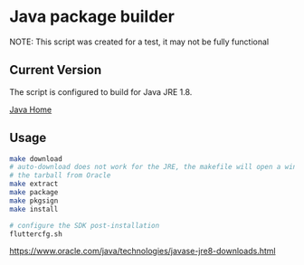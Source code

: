 # Java package builder

NOTE: This script was created for a test, it may not be fully functional

## Current Version

The script is configured to build for Java JRE 1.8.

[Java Home](http://www.oracle.com/technetwork/java/javase/downloads/index.html)

## Usage

```bash
make download
# auto-download does not work for the JRE, the makefile will open a window to download
# the tarball from Oracle
make extract
make package
make pkgsign
make install

# configure the SDK post-installation
fluttercfg.sh
```

https://www.oracle.com/java/technologies/javase-jre8-downloads.html
